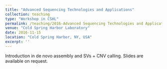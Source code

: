 ```yaml
---
title: "Advanced Sequencing Technologies and Applications"
collection: teaching
type: "Workshop in CSHL"
permalink: /teaching/2016-Advanced Sequencing Technologies and Applications
venue: "Cold Spring Harbor Laboratory"
date: 2016-11-15
location: "Cold Spring Harbor, NY, USA"
excerpt: ''
---
```


Introduction in de novo assembly and SVs + CNV calling. Slides are available on request. 

